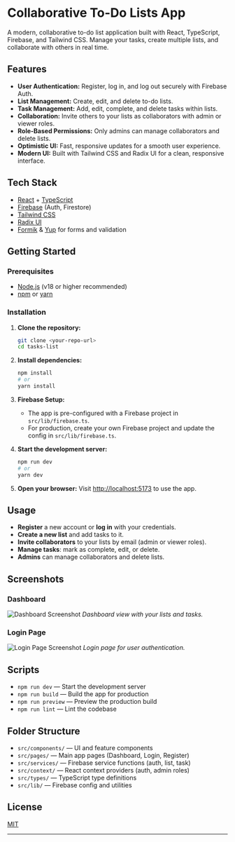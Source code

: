 # Collaborative To-Do Lists App

A modern, collaborative to-do list application built with React, TypeScript, Firebase, and Tailwind CSS. Manage your tasks, create multiple lists, and collaborate with others in real time.

## Features

- **User Authentication:** Register, log in, and log out securely with Firebase Auth.
- **List Management:** Create, edit, and delete to-do lists.
- **Task Management:** Add, edit, complete, and delete tasks within lists.
- **Collaboration:** Invite others to your lists as collaborators with admin or viewer roles.
- **Role-Based Permissions:** Only admins can manage collaborators and delete lists.
- **Optimistic UI:** Fast, responsive updates for a smooth user experience.
- **Modern UI:** Built with Tailwind CSS and Radix UI for a clean, responsive interface.

## Tech Stack

- [React](https://react.dev/) + [TypeScript](https://www.typescriptlang.org/)
- [Firebase](https://firebase.google.com/) (Auth, Firestore)
- [Tailwind CSS](https://tailwindcss.com/)
- [Radix UI](https://www.radix-ui.com/)
- [Formik](https://formik.org/) & [Yup](https://github.com/jquense/yup) for forms and validation

## Getting Started

### Prerequisites

- [Node.js](https://nodejs.org/) (v18 or higher recommended)
- [npm](https://www.npmjs.com/) or [yarn](https://yarnpkg.com/)

### Installation

1. **Clone the repository:**
   ```bash
   git clone <your-repo-url>
   cd tasks-list
   ```
2. **Install dependencies:**
   ```bash
   npm install
   # or
   yarn install
   ```
3. **Firebase Setup:**

   - The app is pre-configured with a Firebase project in `src/lib/firebase.ts`.
   - For production, create your own Firebase project and update the config in `src/lib/firebase.ts`.

4. **Start the development server:**

   ```bash
   npm run dev
   # or
   yarn dev
   ```

5. **Open your browser:**
   Visit [http://localhost:5173](http://localhost:5173) to use the app.

## Usage

- **Register** a new account or **log in** with your credentials.
- **Create a new list** and add tasks to it.
- **Invite collaborators** to your lists by email (admin or viewer roles).
- **Manage tasks**: mark as complete, edit, or delete.
- **Admins** can manage collaborators and delete lists.

## Screenshots

### Dashboard

![Dashboard Screenshot](screenshots/dashboard.png)
_Dashboard view with your lists and tasks._

### Login Page

![Login Page Screenshot](screenshots/login.png)
_Login page for user authentication._

## Scripts

- `npm run dev` — Start the development server
- `npm run build` — Build the app for production
- `npm run preview` — Preview the production build
- `npm run lint` — Lint the codebase

## Folder Structure

- `src/components/` — UI and feature components
- `src/pages/` — Main app pages (Dashboard, Login, Register)
- `src/services/` — Firebase service functions (auth, list, task)
- `src/context/` — React context providers (auth, admin roles)
- `src/types/` — TypeScript type definitions
- `src/lib/` — Firebase config and utilities

## License

[MIT](LICENSE)

---
